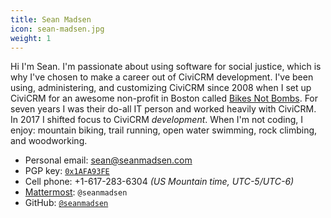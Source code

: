 ```yaml
---
title: Sean Madsen
icon: sean-madsen.jpg
weight: 1
---
```


Hi I'm Sean.
I'm passionate about using software for social justice, which is why I've chosen to make a career out of CiviCRM development.
I've been using, administering, and customizing CiviCRM since 2008 when I set up CiviCRM for an awesome non-profit in Boston called [Bikes Not Bombs](https://bikesnotbombs.org).
For seven years I was their do-all IT person and worked heavily with CiviCRM.
In 2017 I shifted focus to CiviCRM *development*.
When I'm not coding, I enjoy: mountain biking, trail running, open water swimming, rock climbing, and woodworking.

* Personal email: [sean@seanmadsen.com](mailto:sean@seanmadsen.com)
* PGP key: [`0x1AFA93FE`](/files/Sean_Madsen_0x1AFA93FE_pub.asc)
* Cell phone: +1-617-283-6304 *(US Mountain time, UTC-5/UTC-6)*
* [Mattermost](https://chat.civicrm.org/): `@seanmadsen`
* GitHub: [`@seanmadsen`](https://github.com/seanmadsen)
